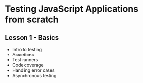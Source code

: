 # Testing JavaScript Applications from scratch

## Lesson 1 - Basics

* Intro to testing
* Assertions
* Test runners
* Code coverage
* Handling error cases
* Asynchronous testing